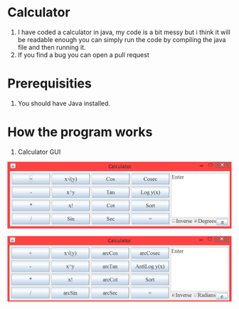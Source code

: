 # Calculator
1. I have coded a calculator in java, my code is a bit messy but i think it will be readable enough you can simply run the code by compiling the java file and then running it.
2. If you find a bug you can open a pull request

# Prerequisities
1. You should have Java installed.

# How the program works

1. Calculator GUI 

![GUI](https://github.com/Divy1211/Calculator/blob/master/images/Capture.PNG)

![Inverse](https://github.com/Divy1211/Calculator/blob/master/images/Cap4ture.PNG)
